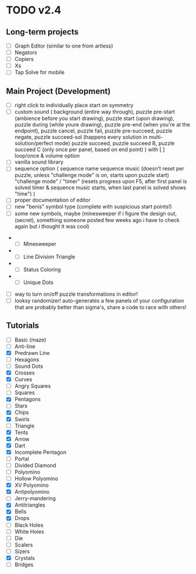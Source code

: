 # TODO v2.4
## Long-term projects
- [ ] Graph Editor (similar to one from artless)
- [ ] Negators
- [ ] Copiers
- [ ] Xs
- [ ] Tap Solve for mobile

## Main Project (Development)
- [ ] right click to individually place start on symmetry
- [ ] custom sound (
  background (entire way through), 
  puzzle pre-start (ambience before you start drawing), 
  puzzle start (upon drawing), 
  puzzle during (while youre drawing), 
  puzzle pre-end (when you're at the endpoint), 
  puzzle cancel, puzzle fail, puzzle pre-succeed, puzzle negate, puzzle succeed-sol (happens every solution in multi-solution/perfect mode)
  puzzle succeed, puzzle succeed B, puzzle succeed C (only once per panel, based on end point)
) with [ ] loop/once & volume option
- [ ] vanilla sound library
- [ ] sequence option (
  sequence name
  sequence music (doesn't reset per puzzle, unless "challenge mode" is on, starts upon puzzle start)
  "challenge mode" / "timer" (resets progress upon F5, after first panel is solved timer & sequence music starts, when last panel is solved shows "time")
)
- [ ] proper documentation of editor
- [ ] new "benis" symbol type (complete with suspicious start points!)
- [ ] some new symbols, maybe (minesweeper if i figure the design out, (secret), something someone posted few weeks ago i have to check again but i thought it was cool)
- - [ ] Minesweeper
- - [ ] Line Division Triangle
- - [ ] Status Coloring
- - [ ] Unique Dots
- [ ] way to turn on/off puzzle transformations in editor!
- [ ] looksy randomizer! auto-generates a few panels of your configuration that are probably better than sigma's, share a code to race with others!
## Tutorials
- [ ] Basic (maze)
- [ ] Anti-line
- [x] Predrawn Line
- [ ] Hexagons
- [ ] Sound Dots
- [x] Crosses
- [x] Curves
- [ ] Angry Squares
- [ ] Squares
- [x] Pentagons
- [ ] Stars
- [x] Chips
- [x] Swirls
- [ ] Triangle
- [x] Tents
- [x] Arrow
- [x] Dart
- [x] Incomplete Pentagon
- [ ] Portal
- [ ] Divided Diamond
- [ ] Polyomino
- [ ] Hollow Polyomino
- [x] XV Polyomino
- [x] Antipolyomino
- [ ] Jerry-mandering
- [x] Antitriangles
- [x] Bells
- [x] Drops
- [ ] Black Holes
- [ ] White Holes
- [ ] Die
- [ ] Scalers
- [ ] Sizers
- [x] Crystals
- [ ] Bridges